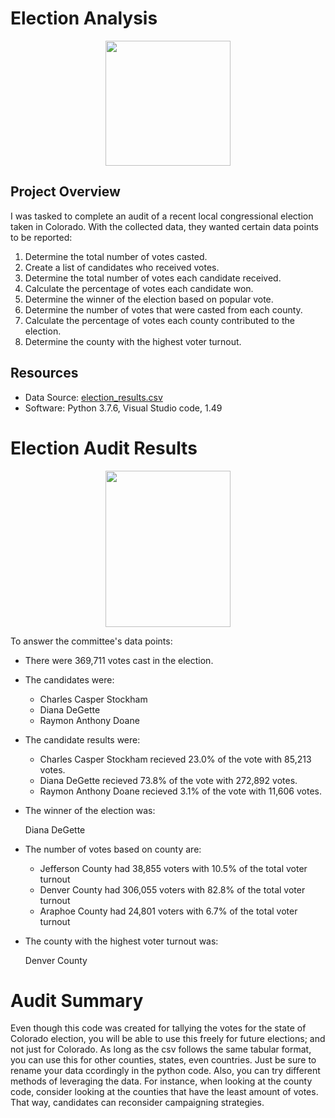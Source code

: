 # Election Analysis

<p align = "center">
<img src = "https://upload.wikimedia.org/wikipedia/commons/0/00/Seal_of_Colorado.svg" width = "200" height = "200">
 </p>

## Project Overview

I was tasked to complete an audit of a recent local congressional election taken in Colorado. With the collected data, they wanted certain data points to be reported:

 1) Determine the total number of votes casted.
 2) Create a list of candidates who received votes.
 3) Determine the total number of votes each candidate received.
 4) Calculate the percentage of votes each candidate won.
 5) Determine the winner of the election based on popular vote.
 6) Determine the number of votes that were casted from each county.
 7) Calculate the percentage of votes each county contributed to the election.
 8) Determine the county with the highest voter turnout.

## Resources 
- Data Source: [election_results.csv](https://raw.githubusercontent.com/JoseCalucag/Election-Analysis/master/Resources/election_results.csv)
- Software: Python 3.7.6, Visual Studio code, 1.49

# Election Audit Results

<p align = "center">
<img src ="https://github.com/JoseCalucag/Election-Analysis/blob/master/Resources/PrintOut.png" width = "200" height = "250">
</p>

To answer the committee's data points:

- There were 369,711 votes cast in the election.

- The candidates were:
  * Charles Casper Stockham
  * Diana DeGette
  * Raymon Anthony Doane
  
- The candidate results were:
  * Charles Casper Stockham recieved 23.0% of the vote with 85,213 votes.
  * Diana DeGette recieved 73.8% of the vote with 272,892 votes.
  * Raymon Anthony Doane recieved 3.1% of the vote with 11,606 votes.
  
- The winner of the election was:
    
    Diana DeGette
  
- The number of votes based on county are:
  * Jefferson County had 38,855 voters with 10.5% of the total voter turnout
  * Denver County had 306,055 voters with 82.8% of the total voter turnout
  * Araphoe County had 24,801 voters with 6.7% of the total voter turnout  

- The county with the highest voter turnout was:

  Denver County

# Audit Summary
Even though this code was created for tallying the votes for the state of Colorado election, you will be able to use this freely for future elections; and not just for Colorado. As long as the csv follows the same tabular format, you can use this for other counties, states, even countries. Just be sure to rename your data ccordingly in the python code. Also, you can try different methods of leveraging the data. For instance, when looking at the county code, consider looking at the counties that have the least amount of votes. That way, candidates can reconsider campaigning strategies.
